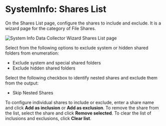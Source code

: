 # SystemInfo: Shares List

On the Shares List page, configure the shares to include and exclude. It is a wizard page for the category of File Shares.

![System Info Data Collector Wizard Shares List page](/img/product_docs/accessanalyzer/accessanalyzer/enterpriseauditor/admin/datacollector/systeminfo/shareslist.png)

Select from the following options to exclude system or hidden shared folders from enumeration:

- Exclude system and special shared folders
- Exclude hidden shared folders

Select the following checkbox to identify nested shares and exclude them from the output:

- Skip Nested Shares

To configure individual shares to include or exclude, enter a share name and click __Add as inclusion__ or __Add as exclusion__. To remove the share from the list, select the share and click __Remove selected__. To clear the list of inclusions and exclusions, click __Clear list__.
